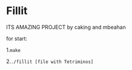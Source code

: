 # Fillit

ITS AMAZING PROJECT by caking and mbeahan

for start:

1.`make`

2.`./fillit [file with Tetriminos]`
